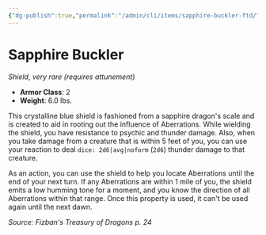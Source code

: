 ```yaml
---
{"dg-publish":true,"permalink":"/admin/cli/items/sapphire-buckler-ftd/","tags":["compendium/src/5e/ftd","item/armor/shield","item/attunement/required","item/rarity/very-rare"],"updated":"2025-01-11T15:32:20.009+00:00"}
---
```


# Sapphire Buckler
*Shield, very rare (requires attunement)*  

- **Armor Class**: 2
- **Weight**: 6.0 lbs.

This crystalline blue shield is fashioned from a sapphire dragon's scale and is created to aid in rooting out the influence of Aberrations. While wielding the shield, you have resistance to psychic and thunder damage. Also, when you take damage from a creature that is within 5 feet of you, you can use your reaction to deal `dice: 2d6|avg|noform` (`2d6`) thunder damage to that creature.

As an action, you can use the shield to help you locate Aberrations until the end of your next turn. If any Aberrations are within 1 mile of you, the shield emits a low humming tone for a moment, and you know the direction of all Aberrations within that range. Once this property is used, it can't be used again until the next dawn.

*Source: Fizban's Treasury of Dragons p. 24*
